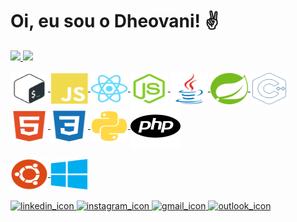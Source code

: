# Oi, eu sou o Dheovani! :v:

<div align="left">
  <a href="https://github.com/Dheovani" />
  <img style="width:30em;"
       src="https://github-readme-stats.vercel.app/api?username=Dheovani&show_icons=true&theme=radical&include_all_commits=true&count_private=true" />
  <img style="width:30em;"
       src="https://github-readme-stats.vercel.app/api/top-langs/?username=Dheovani&layout=compact&langs_count=7&theme=radical" />
</div>

<div style="display: inline_block;"><br>
  <img align="center" alt="bash" height="50" width="60"
       src="https://github.com/devicons/devicon/blob/master/icons/bash/bash-original.svg">
  <img align="center" alt="ecmascript" height="50" width="60"
       src="https://raw.githubusercontent.com/devicons/devicon/master/icons/javascript/javascript-plain.svg">
  <img align="center" alt="react_js" height="50" width="60"
       src="https://github.com/devicons/devicon/blob/master/icons/react/react-original.svg">
  <img align="center" alt="node_js" height="50" width="60"
       src="https://github.com/devicons/devicon/blob/master/icons/nodejs/nodejs-original.svg">
  <img align="center" alt="java" height="50" width="60"
       src="https://github.com/devicons/devicon/blob/master/icons/java/java-original.svg">
  <img align="center" alt="spring" height="50" width="60"
       src="https://github.com/devicons/devicon/blob/master/icons/spring/spring-original.svg">
  <img align="center" alt="cplusplus" height="50" width="60"
       src="https://github.com/devicons/devicon/blob/master/icons/cplusplus/cplusplus-line.svg">
  <img align="center" alt="html_5" height="50" width="60"
       src="https://github.com/devicons/devicon/blob/master/icons/html5/html5-plain.svg">
  <img align="center" alt="css_3" height="50" width="60"
       src="https://github.com/devicons/devicon/blob/master/icons/css3/css3-plain.svg">
  <img align="center" alt="python" height="50" width="60"
       src="https://github.com/devicons/devicon/blob/master/icons/python/python-plain.svg">
  <img align="center" alt="php" height="70" width="80"
       src="https://github.com/devicons/devicon/blob/master/icons/php/php-plain.svg">
</div>

<div><br>
  <img align="center" alt="linux" height="50" width="60"
       src="https://github.com/devicons/devicon/blob/master/icons/ubuntu/ubuntu-plain.svg">
  <img align="center" alt="windows" height="50" width="60"
       src="https://github.com/devicons/devicon/blob/master/icons/windows8/windows8-original.svg">
</div>

<div><br>
  <a href="https://www.linkedin.com/in/dheovani-xavier-2832a31b9" target="_blank" rel="nofollow">
    <img id="linkedin" target="_blank" alt="linkedin_icon"
         src="https://img.shields.io/badge/-LinkedIn-0077b5?style=for-the-badge&logo=linkedin&logoColor=white" />
  </a>
  
  <a href="https://instagram.com/the_ovani?utm_medium=copy_link" target="_blank" rel="nofollow">
    <img id="instagram" target="_blank" alt="instagram_icon"
         src="https://img.shields.io/badge/-Instagram-%23E4405F?style=for-the-badge&logo=instagram&logoColor=white" />
  </a>
  
  <a href="mailto:ag.dhoxdc@gmail.com">
    <img id="gmail" target="_blank" alt="gmail_icon"
         src="https://img.shields.io/badge/-Gmail-%23333?style=for-the-badge&logo=gmail&logoColor=white" />
  </a>
  
  <a href="mailto:dheovani_xavier@outlook.com" target="_blank" rel="nofollow">
    <img id="outlook" target="_blank" alt="outlook_icon"
         src="https://img.shields.io/badge/-Outlook-0072C6?style=for-the-badge&logo=microsoft-outlook&logoColor=white" />
  </a>
</div>
